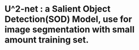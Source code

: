 # U^2-net : a Salient Object Detection(SOD) Model, use for image segmentation with small amount training set.
